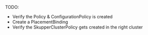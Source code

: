 TODO: 

- Verify the Policy & ConfigurationPolicy is created
- Create a PlacementBinding
- Verify the SkupperClusterPolicy gets created in the right cluster
